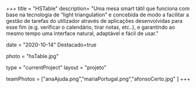 +++
title = "HSTable"
description= "Uma mesa smart tátil que funciona com base na tecnologia de “light triangulation” e concebida de modo a facilitar a gestão de tarefas do utilizador através de aplicações desenvolvidas para esse fim (e.g. verificar o calendário, tirar notas, etc..), e garantindo ao mesmo tempo uma interface natural, adaptável e fácil de usar." 

date = "2020-10-14" 
Destacado=true 

photo = "hsTable.jpg" 

type = "currentProject" 
layout = "projeto" 

teamPhotos = ["anaAjuda.png","mariaPortugal.png","afonsoCerto.jpg" ] 
+++